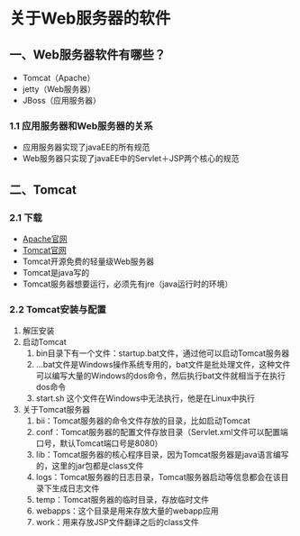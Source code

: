 # 关于Web服务器的软件

## 一、Web服务器软件有哪些？

- Tomcat（Apache）
- jetty（Web服务器）
- JBoss（应用服务器）

### 1.1 应用服务器和Web服务器的关系

- 应用服务器实现了javaEE的所有规范
- Web服务器只实现了javaEE中的Servlet＋JSP两个核心的规范

## 二、Tomcat

### 2.1 下载

- [Apache官网](https://www.apache.org/)
- [Tomcat官网](https://tomcat.apache.org/)
- Tomcat开源免费的轻量级Web服务器
- Tomcat是java写的
- Tomcat服务器想要运行，必须先有jre（java运行时的环境）

### 2.2 Tomcat安装与配置

1. 解压安装
1. 启动Tomcat
   1. bin目录下有一个文件：startup.bat文件，通过他可以启动Tomcat服务器
   1. ...bat文件是Windows操作系统专用的，bat文件是批处理文件，这种文件可以编写大量的Windows的dos命令，然后执行bat文件就相当于在执行dos命令
   1. start.sh 这个文件在Windows中无法执行，他是在Linux中执行
3. 关于Tomcat服务器
   1. bii：Tomcat服务器的命令文件存放的目录，比如启动Tomcat
   1. conf：Tomcat服务器的配置文件存放目录（Servlet.xml文件可以配置端口号，默认Tomcat端口号是8080）
   1. lib：Tomcat服务器的核心程序目录，因为Tomcat服务器是java语言编写的，这里的jar包都是class文件
   1. logs：Tomcat服务器的日志目录，Tomcat服务器启动等信息都会在该目录下生成日志文件
   1. temp：Tomcat服务器的临时目录，存放临时文件
   1. webapps：这个目录是用来存放大量的webapp应用
   1. work：用来存放JSP文件翻译之后的class文件

